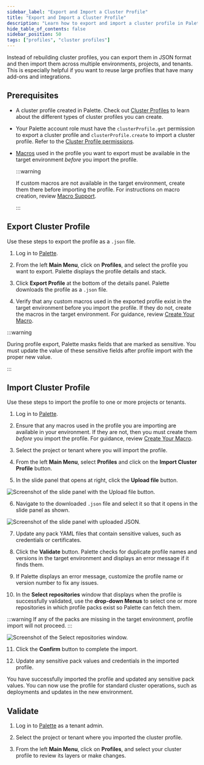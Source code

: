 ```yaml
---
sidebar_label: "Export and Import a Cluster Profile"
title: "Export and Import a Cluster Profile"
description: "Learn how to export and import a cluster profile in Palette."
hide_table_of_contents: false
sidebar_position: 50
tags: ["profiles", "cluster profiles"]
---
```


Instead of rebuilding cluster profiles, you can export them in JSON format and then import them across multiple environments, projects, and tenants. This is especially helpful if you want to reuse large profiles that have many add-ons and integrations.

## Prerequisites

- A cluster profile created in Palette. Check out [Cluster Profiles](cluster-profiles.md) to learn about the different types of cluster profiles you can create.

- Your Palette account role must have the `clusterProfile.get` permission to export a cluster profile and `clusterProfile.create` to import a cluster profile. Refer to the [Cluster Profile permissions](../../user-management/palette-rbac/project-scope-roles-permissions.md#cluster-profile-admin).

- [Macros](../../registries-and-packs/pack-constraints.md#pack-macros) used in the profile you want to export must be available in the target environment _before_ you import the profile.

  :::warning

  If custom macros are not available in the target environment, create them there before importing the profile. For instructions on macro creation, review [Macro Support](../../clusters/cluster-management/macros.md#create-your-macro).

  :::

## Export Cluster Profile

Use these steps to export the profile as a `.json` file.

1. Log in to [Palette](https://console.spectrocloud.com).

2. From the left **Main Menu**, click on **Profiles**, and select the profile you want to export. Palette displays the profile details and stack.

3. Click **Export Profile** at the bottom of the details panel. Palette downloads the profile as a `.json` file.

4. Verify that any custom macros used in the exported profile exist in the target environment before you import the profile. If they do not, create the macros in the target environment. For guidance, review [Create Your Macro](../../clusters/cluster-management/macros.md#create-your-macro).

:::warning

During profile export, Palette masks fields that are marked as sensitive. You must update the value of these sensitive fields after profile import with the proper new value.

:::

## Import Cluster Profile

Use these steps to import the profile to one or more projects or tenants.

1. Log in to [Palette](https://console.spectrocloud.com).

2. Ensure that any macros used in the profile you are importing are available in your environment. If they are not, then you must create them _before_ you import the profile. For guidance, review [Create Your Macro](../../clusters/cluster-management/macros.md#create-your-macro).

3. Select the project or tenant where you will import the profile.

4. From the left **Main Menu**, select **Profiles** and click on the **Import Cluster Profile** button.

5. In the slide panel that opens at right, click the **Upload file** button.

![Screenshot of the slide panel with the Upload file button.](/profiles_cluster-profiles_upload-json.png)

6. Navigate to the downloaded `.json` file and select it so that it opens in the slide panel as shown.

![Screenshot of the slide panel with uploaded JSON.](/profiles_cluster-profiles_json-to-import.png)

7. Update any pack YAML files that contain sensitive values, such as credentials or certificates.

8. Click the **Validate** button. Palette checks for duplicate profile names and versions in the target environment and displays an error message if it finds them.

9. If Palette displays an error message, customize the profile name or version number to fix any issues.

10. In the **Select repositories** window that displays when the profile is successfully validated, use the **drop-down Menus** to select one or more repositories in which profile packs exist so Palette can fetch them.

:::warning
If any of the packs are missing in the target environment, profile import will not proceed.
:::

![Screenshot of the Select repositories window.](/profiles_cluster-profiles_import-select-repos.png)

11. Click the **Confirm** button to complete the import.

12. Update any sensitive pack values and credentials in the imported profile.

You have successfully imported the profile and updated any sensitive pack values. You can now use the profile for standard cluster operations, such as deployments and updates in the new environment.

## Validate

1. Log in to [Palette](https://console.spectrocloud.com) as a tenant admin.

2. Select the project or tenant where you imported the cluster profile.

3. From the left **Main Menu**, click on **Profiles**, and select your cluster profile to review its layers or make changes.
